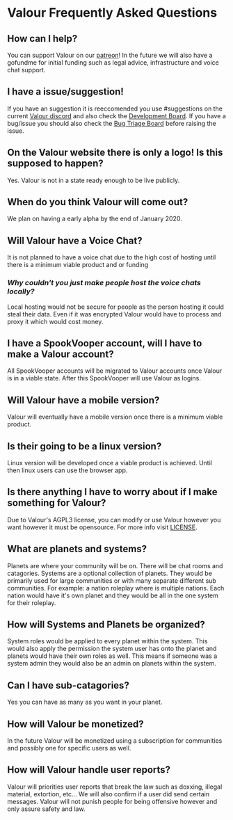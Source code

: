 # Valour Frequently Asked Questions

## How can I help?
You can support Valour on our [patreon](https://www.patreon.com/valourapp)!
In the future we will also have a gofundme for initial funding such as legal advice, infrastructure and voice chat support.
## I have a issue/suggestion!
If you have an suggestion it is reeccomended you use #suggestions on the current [Valour discord](https://discord.gg/3yhzm2hHr6) and also check the [Development Board](https://github.com/SpikeViper/Valour/projects/1). If you have a bug/issue you should also check the [Bug Triage Board](https://github.com/SpikeViper/Valour/projects/2) before raising the issue.
## On the Valour website there is only a logo! Is this supposed to happen?
Yes. Valour is not in a state ready enough to be live publicly.
## When do you think Valour will come out?
We plan on having a early alpha by the end of January 2020.
## Will Valour have a Voice Chat?
It is not planned to have a voice chat due to the high cost of hosting until there is a minimum viable product and or funding
### *Why couldn't you just make people host the voice chats locally?*
Local hosting would not be secure for people as the person hosting it could steal their data. Even if it was encrypted Valour would have to process and proxy it which would cost money.
## I have a SpookVooper account, will I have to make a Valour account?
All SpookVooper accounts will be migrated to Valour accounts once Valour is in a viable state. After this SpookVooper will use Valour as logins.
## Will Valour have a mobile version?
Valour will eventually have a mobile version once there is a minimum viable product.
## Is their going to be a linux version?
Linux version will be developed once a viable product is achieved. Until then linux users can use the browser app.
## Is there anything I have to worry about if I make something for Valour?
Due to Valour's AGPL3 license, you can modify or use Valour however you want however it must be opensource. For more info visit [LICENSE](https://github.com/SpikeViper/Valour/blob/main/LICENSE).
## What are planets and systems?
Planets are where your community will be on. There will be chat rooms and catagories. Systems are a optional collection of planets. They would be primarily used for large communities or with many separate different sub communities. For example: a nation roleplay where is multiple nations. Each nation would have it's own planet and they would be all in the one system for their roleplay.
## How will Systems and Planets be organized?
System roles would be applied to every planet within the system. This would also apply the permission the system user has onto the planet and planets would have their own roles as well. This means if someone was a system admin they would also be an admin on planets within the system.
## Can I have sub-catagories?
Yes you can have as many as you want in your planet.
## How will Valour be monetized?
In the future Valour will be monetized using a subscription for communities and possibly one for specific users as well.
## How will Valour handle user reports?
Valour will priorities user reports that break the law such as doxxing, illegal material, extortion, etc... We will also confirm if a user did send certain messages. Valour will not punish people for being offensive however and only assure safety and law.
